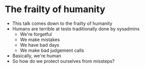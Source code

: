 The frailty of humanity
=======================

<aside class="notes">

  * This talk comes down to the frailty of humanity
  * Humans are terrible at tests traditionally done by sysadmins
    * We're forgetful
    * We make mistakes
    * We have bad days
    * We make bad judgement calls
  * Basically, we're human
  * So how do we protect ourselves from missteps?

</aside>

<!--

This talk really comes down to the frailty of humanity.

Humans are terrible at a lot of tasks traditionally done by sysadmins. We're
forgetful, error prone, and generally, well, human. We screw up, we mistype
things, we omit important steps, and so forth.

Given our frail human nature, how do we protect ourselves from missteps?

-->
